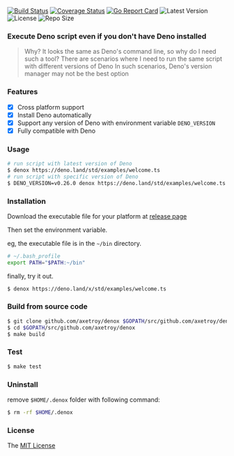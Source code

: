 [![Build Status](https://github.com/axetroy/denox/workflows/ci/badge.svg)](https://github.com/axetroy/denox/actions)
[![Coverage Status](https://coveralls.io/repos/github/axetroy/denox/badge.svg?branch=master)](https://coveralls.io/github/axetroy/denox?branch=master)
[![Go Report Card](https://goreportcard.com/badge/github.com/axetroy/denox)](https://goreportcard.com/report/github.com/axetroy/denox)
![Latest Version](https://img.shields.io/github/v/release/axetroy/denox.svg)
![License](https://img.shields.io/github/license/axetroy/denox.svg)
![Repo Size](https://img.shields.io/github/repo-size/axetroy/denox.svg)

### Execute Deno script even if you don't have Deno installed

> Why? It looks the same as Deno's command line, so why do I need such a tool?
> There are scenarios where I need to run the same script with different versions of Deno
> In such scenarios, Deno's version manager may not be the best option

### Features

- [x] Cross platform support
- [x] Install Deno automatically
- [x] Support any version of Deno with environment variable `DENO_VERSION`
- [x] Fully compatible with Deno

### Usage

```bash
# run script with latest version of Deno
$ denox https://deno.land/std/examples/welcome.ts
# run script with specific version of Deno
$ DENO_VERSION=v0.26.0 denox https://deno.land/std/examples/welcome.ts
```

### Installation


Download the executable file for your platform at [release page](https://github.com/axetroy/denox/releases)

Then set the environment variable.

eg, the executable file is in the `~/bin` directory.

```bash
# ~/.bash_profile
export PATH="$PATH:~/bin"
```

finally, try it out.

```bash
$ denox https://deno.land/x/std/examples/welcome.ts
```

### Build from source code

```bash
$ git clone github.com/axetroy/denox $GOPATH/src/github.com/axetroy/denox
$ cd $GOPATH/src/github.com/axetroy/denox
$ make build
```

### Test

```bash
$ make test
```

### Uninstall

remove `$HOME/.denox` folder with following command:

```bash
$ rm -rf $HOME/.denox
```

### License

The [MIT License](LICENSE)